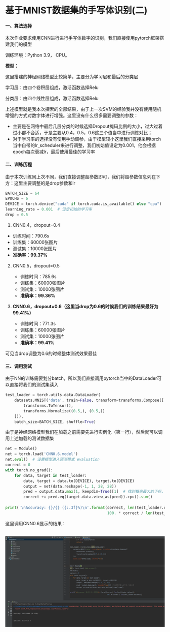 # 基于MNIST数据集的手写体识别(二)

#### 一、算法选择

​	本次作业要求使用CNN进行进行手写体数字的识别，我们直接使用pytorch框架搭建我们的模型

训练环境：Python 3.9， CPU。

**模型：**

这里搭建的神经网络模型比较简单，主要分为学习层和最后的分类层

学习层：由四个卷积层组成，激活函数选择Relu

分类层：由四个线性层组成，激活函数选择Relu

上述模型就是我本次探索的全部结果，由于上一次SVM的经验我并没有使用随机增强的方式对数字体进行增强。这里没有什么很多需要调整的参数：

- 主要是在网络中最后几层分类的时候选择Dropout掩码比例的大小，过大过着过小都不合适，于是主要从0.4，0.5，0.6这三个值当中进行训练对比；
- 对于学习率的选择没有使用手动调参，由于模型较小这里我们直接采用torch当中自带的lr_scheduler来进行调整，我们初始值设定为0.001，他会根据epoch每次衰减lr，最后使用最佳的学习率

#### 二、训练历程

​	由于本次训练同上次不同，我们直接调整超参数即可，我们将超参数信息列在下方：这里主要调整的是drop参数和lr

```python
BATCH_SIZE = 64
EPOCHS = 6 
DEVICE = torch.device("cuda" if torch.cuda.is_available() else "cpu")
learning_rate = 0.001  # 设定初始的学习率
drop = 0.5
```

1.  CNN0.4，dropout=0.4

   - 训练时间：790.6s
   - 训练集：60000张图片
   - 测试集：10000张图片
   - **准确率：99.37%**
2. CNN0.5，dropout=0.5

   - 训练时间：785.6s
   - 训练集：60000张图片
   - 测试集：10000张图片
   - **准确率：99.36%**
3. **CNN0.6，dropout=0.6（这里当drop为0.6的时候我们的训练结果最好为99.41%）**
   - 训练时间：771.3s
   - 训练集：60000张图片
   - 测试集：10000张图片
   - **准确率：99.41%**

可见当drop调整为0.6的时候整体测试效果最佳

#### 三、调用测试

​	由于NN的训练需要划分batch，所以我们直接调用pytorch当中的DataLoader可以直接将我们的测试集读入

```python
test_loader = torch.utils.data.DataLoader(
    datasets.MNIST('data', train=False, transform=transforms.Compose([
        transforms.ToTensor(),
        transforms.Normalize((0.5,), (0.5,))
    ])),
    batch_size=BATCH_SIZE, shuffle=True)
```

​	由于是神经网络模型我们在加载之前需要先进行实例化（第一行），然后就可以调用上述加载的测试数据集

```python
net = Module()
net = torch.load('CNN0.6.model')
net.eval()  # 设置模型进入预测模式 evaluation
correct = 0
with torch.no_grad():  
    for data, target in test_loader:
        data, target = data.to(DEVICE), target.to(DEVICE)
        output = net(data.reshape(-1, 1, 28, 28))
        pred = output.data.max(1, keepdim=True)[1]  # 找到概率最大的下标，为输出值
        correct += pred.eq(target.data.view_as(pred)).cpu().sum() 

print('\nAccuracy: {}/{} ({:.3f}%)\n'.format(correct, len(test_loader.dataset),
                                             100. * correct / len(test_loader.dataset)))
```

这里调用CNN0.6显示的结果：

​	![1](1.png)
